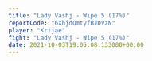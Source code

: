 ```yaml
---
title: "Lady Vashj - Wipe 5 (17%)"
reportCode: "6XhjdQmtyfBJDVzN"
player: "Krijae"
fight: "Lady Vashj - Wipe 5 (17%)"
date: 2021-10-03T19:05:08.133000+00:00
---
```

